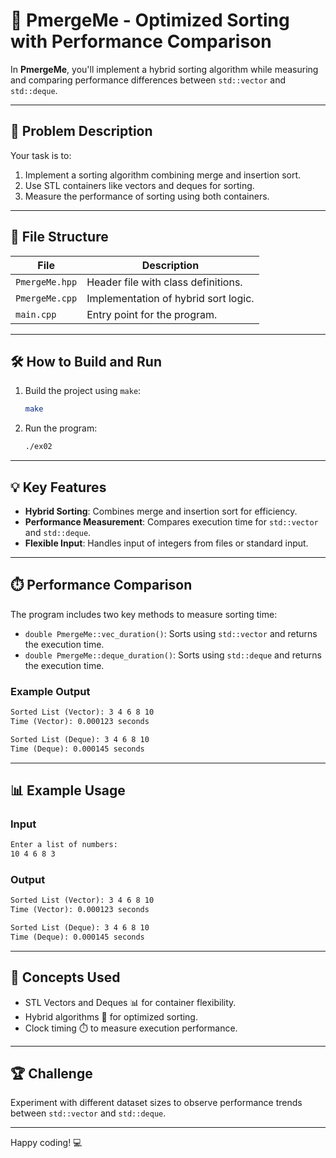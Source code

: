 # 🔄 PmergeMe - Optimized Sorting with Performance Comparison  

In **PmergeMe**, you'll implement a hybrid sorting algorithm while measuring and comparing performance differences between `std::vector` and `std::deque`.  

---  

## 📖 Problem Description  

Your task is to:  
1. Implement a sorting algorithm combining merge and insertion sort.  
2. Use STL containers like vectors and deques for sorting.  
3. Measure the performance of sorting using both containers.  

---  

## 📂 File Structure  

| File           | Description                            |  
|----------------|----------------------------------------|  
| `PmergeMe.hpp` | Header file with class definitions.    |  
| `PmergeMe.cpp` | Implementation of hybrid sort logic.   |  
| `main.cpp`     | Entry point for the program.           |  

---  

## 🛠️ How to Build and Run  

1. Build the project using `make`:  
   ```bash  
   make  
   ```  
2. Run the program:  
   ```bash  
   ./ex02  
   ```  

---  

## 💡 Key Features  

- **Hybrid Sorting**: Combines merge and insertion sort for efficiency.  
- **Performance Measurement**: Compares execution time for `std::vector` and `std::deque`.  
- **Flexible Input**: Handles input of integers from files or standard input.  

---  

## ⏱️ Performance Comparison  

The program includes two key methods to measure sorting time:  

- `double PmergeMe::vec_duration()`: Sorts using `std::vector` and returns the execution time.  
- `double PmergeMe::deque_duration()`: Sorts using `std::deque` and returns the execution time.  

### Example Output  
```txt  
Sorted List (Vector): 3 4 6 8 10  
Time (Vector): 0.000123 seconds  

Sorted List (Deque): 3 4 6 8 10  
Time (Deque): 0.000145 seconds  
```  

---  

## 📊 Example Usage  

### Input  
```txt  
Enter a list of numbers:  
10 4 6 8 3  
```  

### Output  
```txt  
Sorted List (Vector): 3 4 6 8 10  
Time (Vector): 0.000123 seconds  

Sorted List (Deque): 3 4 6 8 10  
Time (Deque): 0.000145 seconds  
```  

---  

## 🚀 Concepts Used  

- STL Vectors and Deques 📊 for container flexibility.  
- Hybrid algorithms 🚀 for optimized sorting.  
- Clock timing ⏱️ to measure execution performance.  

---  

## 🏆 Challenge  

Experiment with different dataset sizes to observe performance trends between `std::vector` and `std::deque`.  

---  

Happy coding! 💻  
